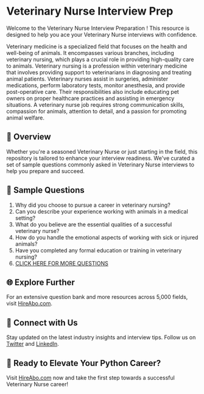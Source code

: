 # Veterinary Nurse Interview Prep

Welcome to the Veterinary Nurse Interview Preparation ! This resource is designed to help you ace your Veterinary Nurse interviews with confidence.

Veterinary medicine is a specialized field that focuses on the health and well-being of animals. It encompasses various branches, including veterinary nursing, which plays a crucial role in providing high-quality care to animals. Veterinary nursing is a profession within veterinary medicine that involves providing support to veterinarians in diagnosing and treating animal patients. Veterinary nurses assist in surgeries, administer medications, perform laboratory tests, monitor anesthesia, and provide post-operative care. Their responsibilities also include educating pet owners on proper healthcare practices and assisting in emergency situations. A veterinary nurse job requires strong communication skills, compassion for animals, attention to detail, and a passion for promoting animal welfare.

## 🚀 Overview

Whether you're a seasoned Veterinary Nurse or just starting in the field, this repository is tailored to enhance your interview readiness. We've curated a set of sample questions commonly asked in Veterinary Nurse interviews to help you prepare and succeed.

## 📝 Sample Questions

1. Why did you choose to pursue a career in veterinary nursing?
2. Can you describe your experience working with animals in a medical setting?
3. What do you believe are the essential qualities of a successful veterinary nurse?
4. How do you handle the emotional aspects of working with sick or injured animals?
5. Have you completed any formal education or training in veterinary nursing?
6. [CLICK HERE FOR MORE QUESTIONS](https://hireabo.com/job/24_1_4/Veterinary%20Nurse)

## 🌐 Explore Further

For an extensive question bank and more resources across 5,000 fields, visit [HireAbo.com](https://www.hireabo.com).

## 📱 Connect with Us

Stay updated on the latest industry insights and interview tips. Follow us on [Twitter](https://twitter.com/hireabo) and [LinkedIn](https://www.linkedin.com/in/hire-abo-3609972a8/).

## 🚀 Ready to Elevate Your Python Career?

Visit [HireAbo.com](https://www.hireabo.com) now and take the first step towards a successful Veterinary Nurse career!